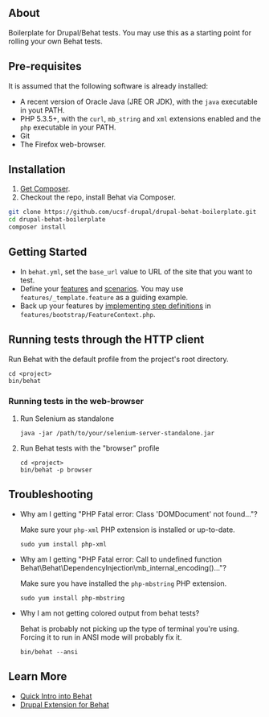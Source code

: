 ## About

Boilerplate for Drupal/Behat tests. You may use this as a starting point for rolling your own Behat tests.


## Pre-requisites

It is assumed that the following software is already installed:

* A recent version of Oracle Java (JRE OR JDK), with the `java` executable in yout PATH.
* PHP 5.3.5+, with the `curl`, `mb_string` and `xml` extensions enabled and the `php` executable in your PATH.
* Git
* The Firefox web-browser.

## Installation

1. [Get Composer](https://getcomposer.org/doc/00-intro.md).
2. Checkout the repo, install Behat via Composer.
```bash
git clone https://github.com/ucsf-drupal/drupal-behat-boilerplate.git
cd drupal-behat-boilerplate
composer install
```

## Getting Started

* In `behat.yml`, set the `base_url` value to URL of the site that you want to test.
* Define your [features](http://docs.behat.org/quick_intro.html#define-your-feature) and [scenarios](http://docs.behat.org/quick_intro.html#define-a-scenario). You may use `features/_template.feature` as a guiding example.
* Back up your features by [implementing step definitions](http://docs.behat.org/quick_intro.html#writing-your-step-definitions) in `features/bootstrap/FeatureContext.php`.


## Running tests through the HTTP client

Run Behat with the default profile from the project's root directory.

```
cd <project>
bin/behat
```

### Running tests in the web-browser

1. Run Selenium as standalone

    ```
    java -jar /path/to/your/selenium-server-standalone.jar
    ```

2. Run Behat tests with the "browser" profile

    ```
    cd <project>
    bin/behat -p browser
    ```

## Troubleshooting

- Why am I getting "PHP Fatal error:  Class 'DOMDocument' not found..."?

   Make sure your `php-xml` PHP extension is installed or up-to-date.

    ```
    sudo yum install php-xml
    ```


- Why am I getting "PHP Fatal error:  Call to undefined function Behat\Behat\DependencyInjection\mb_internal_encoding()..."?

   Make sure you have installed the `php-mbstring` PHP extension.

    ```
    sudo yum install php-mbstring
    ```

- Why I am not getting colored output from behat tests?

   Behat is probably not picking up the type of terminal you're using.  Forcing it to run in ANSI mode will probably fix it.

    ```
    bin/behat --ansi
    ```
## Learn More

* [Quick Intro into Behat](http://docs.behat.org/quick_intro.html)
* [Drupal Extension for Behat](http://dspeak.com/drupalextension/)
